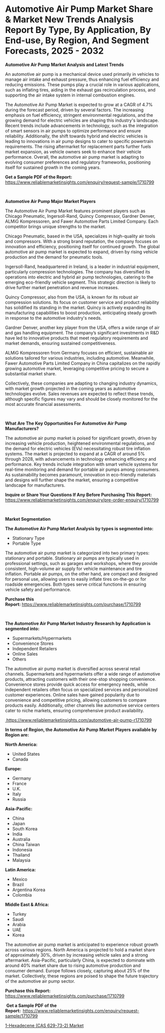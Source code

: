 <p><h1>Automotive Air Pump Market Share & Market New Trends Analysis Report By Type, By Application, By End-use, By Region, And Segment Forecasts, 2025 - 2032</h1></p><p><strong>Automotive Air Pump Market Analysis and Latest Trends</strong></p>
<p><p>An automotive air pump is a mechanical device used primarily in vehicles to manage air intake and exhaust pressure, thus enhancing fuel efficiency and reducing emissions. These pumps play a crucial role in various applications, such as inflating tires, aiding in the exhaust gas recirculation process, and supporting the air intake system in internal combustion engines.</p><p>The Automotive Air Pump Market is expected to grow at a CAGR of 4.7% during the forecast period, driven by several factors. The increasing emphasis on fuel efficiency, stringent environmental regulations, and the growing demand for electric vehicles are shaping this industry's landscape. Recent trends include advancements in technology, such as the integration of smart sensors in air pumps to optimize performance and ensure reliability. Additionally, the shift towards hybrid and electric vehicles is leading to innovations in air pump designs to cater to specific powertrain requirements. The rising aftermarket for replacement parts further fuels market expansion, as vehicle owners seek to enhance their vehicle performance. Overall, the automotive air pump market is adapting to evolving consumer preferences and regulatory frameworks, positioning itself for sustained growth in the coming years.</p></p>
<p><strong>Get a Sample PDF of the Report:&nbsp;</strong> <a href="https://www.reliablemarketinsights.com/enquiry/request-sample/1710799?utm_campaign=2636&utm_medium=2&utm_source=Github&utm_content=ia&utm_term=27032025&utm_id=automotive-air-pump">https://www.reliablemarketinsights.com/enquiry/request-sample/1710799</a></p>
<p>&nbsp;</p>
<p><strong>Automotive Air Pump Major Market Players</strong></p>
<p><p>The Automotive Air Pump Market features prominent players such as Chicago Pneumatic, Ingersoll-Rand, Quincy Compressor, Gardner Denver, ALMiG Kompressoren, and Fawer Automotive Parts Limited Company. Each competitor brings unique strengths to the market.</p><p>Chicago Pneumatic, based in the USA, specializes in high-quality air tools and compressors. With a strong brand reputation, the company focuses on innovation and efficiency, positioning itself for continued growth. The global automotive air pump market is expected to expand, driven by rising vehicle production and the demand for pneumatic tools.</p><p>Ingersoll-Rand, headquartered in Ireland, is a leader in industrial equipment, particularly compression technologies. The company has diversified its operations into electric and hybrid air pump technologies, catering to the emerging eco-friendly vehicle segment. This strategic direction is likely to drive further market penetration and revenue increases.</p><p>Quincy Compressor, also from the USA, is known for its robust air compression solutions. Its focus on customer service and product reliability has solidified its standing in the market. Quincy is actively expanding its manufacturing capabilities to boost production, anticipating steady growth in response to the automotive industry's needs.</p><p>Gardner Denver, another key player from the USA, offers a wide range of air and gas handling equipment. The company’s significant investments in R&D have led to innovative products that meet regulatory requirements and market demands, ensuring sustained competitiveness.</p><p>ALMiG Kompressoren from Germany focuses on efficient, sustainable air solutions tailored for various industries, including automotive. Meanwhile, Fawer Automotive Parts Limited Company in China capitalizes on the rapidly growing automotive market, leveraging competitive pricing to secure a substantial market share.</p><p>Collectively, these companies are adapting to changing industry dynamics, with market growth projected in the coming years as automotive technologies evolve. Sales revenues are expected to reflect these trends, although specific figures may vary and should be closely monitored for the most accurate financial assessments.</p></p>
<p>&nbsp;</p>
<p><strong>What Are The Key Opportunities For Automotive Air Pump Manufacturers?</strong></p>
<p><p>The automotive air pump market is poised for significant growth, driven by increasing vehicle production, heightened environmental regulations, and the demand for electric vehicles (EVs) necessitating robust tire inflation systems. The market is projected to expand at a CAGR of around 5% through 2028, with advancements in technology enhancing efficiency and performance. Key trends include integration with smart vehicle systems for real-time monitoring and demand for portable air pumps among consumers. As sustainability becomes paramount, innovation in eco-friendly materials and designs will further shape the market, ensuring a competitive landscape for manufacturers.</p></p>
<p><strong>Inquire or Share Your Questions If Any Before Purchasing This Report:</strong> <a href="https://www.reliablemarketinsights.com/enquiry/pre-order-enquiry/1710799?utm_campaign=2636&utm_medium=2&utm_source=Github&utm_content=ia&utm_term=27032025&utm_id=automotive-air-pump">https://www.reliablemarketinsights.com/enquiry/pre-order-enquiry/1710799</a></p>
<p>&nbsp;</p>
<p><strong>Market Segmentation</strong></p>
<p><strong>The Automotive Air Pump Market Analysis by types is segmented into:</strong></p>
<p><ul><li>Stationary Type</li><li>Portable Type</li></ul></p>
<p><p>The automotive air pump market is categorized into two primary types: stationary and portable. Stationary air pumps are typically used in professional settings, such as garages and workshops, where they provide consistent, high-volume air supply for vehicle maintenance and tire inflation. Portable air pumps, on the other hand, are compact and designed for personal use, allowing users to easily inflate tires on-the-go or for roadside emergencies. Both types serve critical functions in ensuring vehicle safety and performance.</p></p>
<p><strong>Purchase this Report:&nbsp;</strong><a href="https://www.reliablemarketinsights.com/purchase/1710799?utm_campaign=2636&utm_medium=2&utm_source=Github&utm_content=ia&utm_term=27032025&utm_id=automotive-air-pump">https://www.reliablemarketinsights.com/purchase/1710799</a></p>
<p>&nbsp;</p>
<p><strong>The Automotive Air Pump Market Industry Research by Application is segmented into:</strong></p>
<p><ul><li>Supermarkets/Hypermarkets</li><li>Convenience Stores</li><li>Independent Retailers</li><li>Online Sales</li><li>Others</li></ul></p>
<p><p>The automotive air pump market is diversified across several retail channels. Supermarkets and hypermarkets offer a wide range of automotive products, attracting customers with their one-stop shopping convenience. Convenience stores provide quick access for emergency needs, while independent retailers often focus on specialized services and personalized customer experiences. Online sales have gained popularity due to convenience and competitive pricing, allowing customers to compare products easily. Additionally, other channels like automotive service centers cater to niche markets, ensuring comprehensive product availability.</p></p>
<p><a href="https://www.reliablemarketinsights.com/automotive-air-pump-r1710799?utm_campaign=2636&utm_medium=2&utm_source=Github&utm_content=ia&utm_term=27032025&utm_id=automotive-air-pump">&nbsp;https://www.reliablemarketinsights.com/automotive-air-pump-r1710799</a></p>
<p><strong>In terms of Region, the Automotive Air Pump Market Players available by Region are:</strong></p>
<p>
    <p> <strong> North America: </strong>
        <ul>
            <li>United States</li>
            <li>Canada</li>
        </ul>
        </p> 
    <p> <strong> Europe: </strong>
        <ul>
            <li>Germany</li>
            <li>France</li>
            <li>U.K.</li>
            <li>Italy</li>
            <li>Russia</li>
        </ul>
        </p> 
    <p> <strong> Asia-Pacific: </strong>
        <ul>
            <li>China</li>
            <li>Japan</li>
            <li>South Korea</li>
            <li>India</li>
            <li>Australia</li>
            <li>China Taiwan</li>
            <li>Indonesia</li>
            <li>Thailand</li>
            <li>Malaysia</li>
        </ul>
        </p> 
    <p> <strong> Latin America: </strong>
        <ul>
            <li>Mexico</li>
            <li>Brazil</li>
            <li>Argentina Korea</li>
            <li>Colombia</li>
        </ul>
        </p> 
    <p> <strong> Middle East & Africa: </strong>
        <ul>
            <li>Turkey</li>
            <li>Saudi</li>
            <li>Arabia</li>
            <li>UAE</li>
            <li>Korea</li>
        </ul>
    </p>
    </p>
<p><p>The automotive air pump market is anticipated to experience robust growth across various regions. North America is projected to hold a market share of approximately 30%, driven by increasing vehicle sales and a strong aftermarket. Asia-Pacific, particularly China, is expected to dominate with around 40% market share due to rising automotive production and consumer demand. Europe follows closely, capturing about 25% of the market. Collectively, these regions are poised to shape the future trajectory of the automotive air pump sector.</p></p>
<p><strong>Purchase this Report: </strong><a href="https://www.reliablemarketinsights.com/purchase/1710799?utm_campaign=2636&utm_medium=2&utm_source=Github&utm_content=ia&utm_term=27032025&utm_id=automotive-air-pump">https://www.reliablemarketinsights.com/purchase/1710799</a></p>
<p>&nbsp;<strong>Get a Sample PDF of the Report:&nbsp;&nbsp;</strong><a href="https://www.reliablemarketinsights.com/enquiry/request-sample/1710799?utm_campaign=2636&utm_medium=2&utm_source=Github&utm_content=ia&utm_term=27032025&utm_id=automotive-air-pump">https://www.reliablemarketinsights.com/enquiry/request-sample/1710799</a></p>
<p><strong></strong></p>
<p><p><a href="https://github.com/sentoljinqiu/Market-Research-Report-List-1/blob/main/1-hexadecene-cas-629-73-2-market.md?utm_campaign=2636&utm_medium=2&utm_source=Github&utm_content=ia&utm_term=27032025&utm_id=automotive-air-pump">1-Hexadecene (CAS 629-73-2) Market</a></p></p>